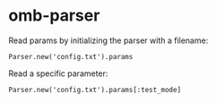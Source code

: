 omb-parser
==========

Read params by initializing the parser with a filename:

```
Parser.new('config.txt').params
```

Read a specific parameter:

```
Parser.new('config.txt').params[:test_mode]
```
